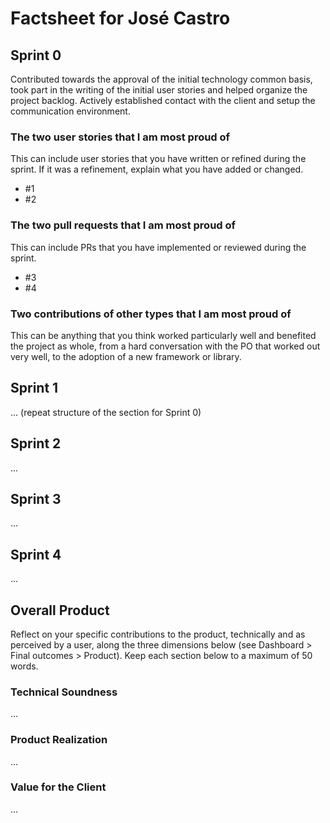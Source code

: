 # Factsheet for José Castro

## Sprint 0

Contributed towards the approval of the initial technology common basis, took part in the writing of the initial user stories and helped organize the project backlog. Actively established contact with the client and setup the communication environment.


### The two user stories that I am most proud of

This can include user stories that you have written or refined during the sprint. If it was a refinement, explain what you have added or changed.

 * #1
 * #2


### The two pull requests that I am most proud of

This can include PRs that you have implemented or reviewed during the sprint.

 * #3
 * #4


### Two contributions of other types that I am most proud of

This can be anything that you think worked particularly well and benefited the project as whole, from a hard conversation with the PO that worked out very well, to the adoption of a new framework or library. 



## Sprint 1

... (repeat structure of the section for Sprint 0)


## Sprint 2

...


## Sprint 3

...


## Sprint 4

...


## Overall Product

Reflect on your specific contributions to the product, technically and as perceived by a user, along the three dimensions below (see Dashboard > Final outcomes > Product). Keep each section below to a maximum of 50 words.


### Technical Soundness

...


### Product Realization

...


### Value for the Client

...
